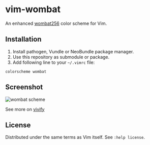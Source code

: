 # vim-wombat

An enhanced [wombat256](http://www.vim.org/scripts/script.php?script_id=2465) color scheme for Vim.

## Installation

1. Install pathogen, Vundle or NeoBundle package manager.
2. Use this repository as submodule or package.
3. Add following line to your `~/.vimrc` file:

```vim
colorscheme wombat
```

## Screenshot

![wombat scheme](http://i.imgur.com/7tXnQvy.png)

See more on [vivify](http://bytefluent.com/vivify/index.php?remote=github.com%2Fsheerun%2Fvim-wombat-scheme%2Fraw%2Fmaster%2Fcolors%2Fwombat.vim)

## License

Distributed under the same terms as Vim itself. See `:help license`.
